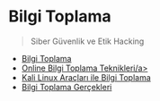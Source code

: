 # Bilgi Toplama
> Siber Güvenlik ve Etik Hacking

<ul>
      <li><a href="https://github.com/kutayozturk/bilgi-toplama-ktycs/blob/main/01-Bilgi%20Toplama.md">Bilgi Toplama</a></li> 
      <li><a href="https://github.com/kutayozturk/bilgi-toplama-ktycs/blob/main/02-Online%20Bilgi%20Toplama%20Teknikleri.md">Online Bilgi Toplama Teknikleri/a></li> 
      <li><a href="https://github.com/kutayozturk/bilgi-toplama-ktycs/blob/main/03-Kali%20Linux%20Ara%C3%A7lar%20ve%20Bilgi%20Toplama.md">Kali Linux Araçları ile Bilgi Toplama</a></li> 
      <li><a href="https://github.com/kutayozturk/bilgi-toplama-ktycs/blob/main/04-Bilgi%20Toplama%20Ger%C3%A7ekleri.md">Bilgi Toplama Gerçekleri</a></li> 
</ul>
